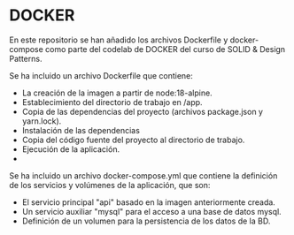 # DOCKER

En este repositorio se han añadido los archivos Dockerfile y docker-compose como parte del codelab de DOCKER del curso de SOLID & Design Patterns.

Se ha incluido un archivo Dockerfile que contiene:

-   La creación de la imagen a partir de node:18-alpine.
-   Establecimiento del directorio de trabajo en /app.
-   Copia de las dependencias del proyecto (archivos package.json y yarn.lock).
-   Instalación de las dependencias
-   Copia del código fuente del proyecto al directorio de trabajo.
-   Ejecución de la aplicación.
-

Se ha incluido un archivo docker-compose.yml que contiene la definición de los servicios y volúmenes de la aplicación, que son:

-   El servicio principal "api" basado en la imagen anteriormente creada.
-   Un servicio auxiliar "mysql" para el acceso a una base de datos mysql.
-   Definición de un volumen para la persistencia de los datos de la BD.
